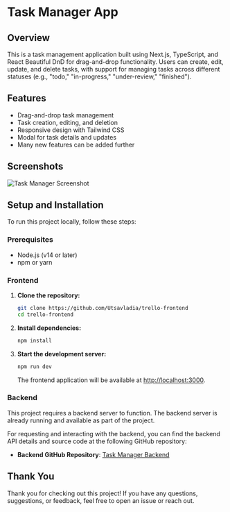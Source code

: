 # Task Manager App

## Overview

This is a task management application built using Next.js, TypeScript, and React Beautiful DnD for drag-and-drop functionality. Users can create, edit, update, and delete tasks, with support for managing tasks across different statuses (e.g., "todo," "in-progress," "under-review," "finished").

## Features

- Drag-and-drop task management
- Task creation, editing, and deletion
- Responsive design with Tailwind CSS
- Modal for task details and updates
- Many new features can be added further

## Screenshots

![Task Manager Screenshot](![image](https://github.com/user-attachments/assets/b036049e-1cc4-4d16-a4c9-cc8c66dd2c34)
)

## Setup and Installation

To run this project locally, follow these steps:

### Prerequisites

- Node.js (v14 or later)
- npm or yarn

### Frontend

1. **Clone the repository:**

    ```bash
    git clone https://github.com/Utsavladia/trello-frontend
    cd trello-frontend
    ```

2. **Install dependencies:**

    ```bash
    npm install
    ```

3. **Start the development server:**

    ```bash
    npm run dev
    ```

   The frontend application will be available at [http://localhost:3000](http://localhost:3000).


### Backend

This project requires a backend server to function. The backend server is already running and available as part of the project.

For requesting and interacting with the backend, you can find the backend API details and source code at the following GitHub repository:
- **Backend GitHub Repository**: [Task Manager Backend](https://github.com/Utsavladia/trello-backend)


## Thank You

Thank you for checking out this project! If you have any questions, suggestions, or feedback, feel free to open an issue or reach out. 


